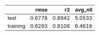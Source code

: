 |          |   rmse |     r2 |   avg_nll |
|:---------|-------:|-------:|----------:|
| test     | 0.6778 | 0.8942 |    5.0533 |
| training | 0.6293 | 0.9106 |    6.4618 |